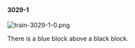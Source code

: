 #### 3029-1
![train-3029-1-0.png](https://github.com/lil-lab/nlvr/raw/master/nlvr/train/images/30/train-3029-1-0.png "train-3029-1-0.png")

There is a blue block above a black block.
